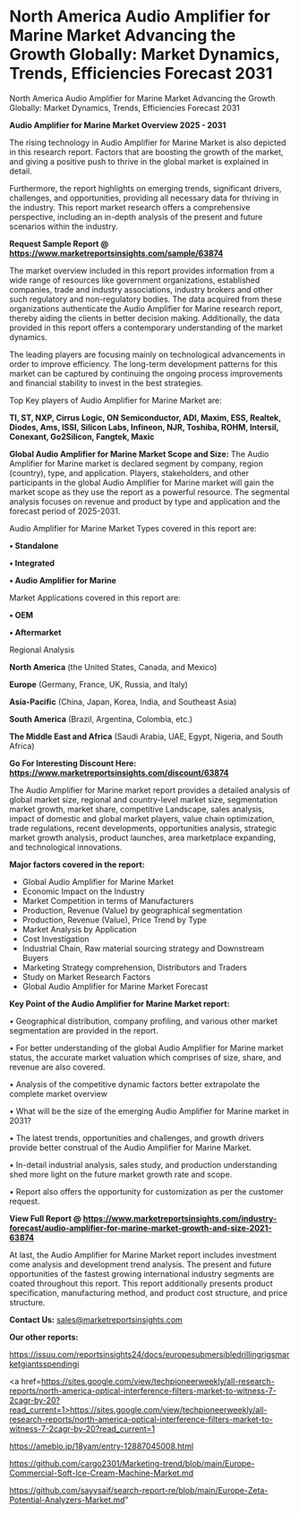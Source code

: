 # North America Audio Amplifier for Marine Market Advancing the Growth Globally: Market Dynamics, Trends, Efficiencies Forecast 2031
North America Audio Amplifier for Marine Market Advancing the Growth Globally: Market Dynamics, Trends, Efficiencies Forecast 2031

<Strong> Audio Amplifier for Marine Market Overview 2025 - 2031</strong>

The rising technology in Audio Amplifier for Marine Market is also depicted in this research report. Factors that are boosting the growth of the market, and giving a positive push to thrive in the global market is explained in detail.

Furthermore, the report highlights on emerging trends, significant drivers, challenges, and opportunities, providing all necessary data for thriving in the industry. This report market research offers a comprehensive perspective, including an in-depth analysis of the present and future scenarios within the industry.

<strong>Request Sample Report @ <a href=https://www.marketreportsinsights.com/sample/63874>https://www.marketreportsinsights.com/sample/63874</a></strong>

The market overview included in this report provides information from a wide range of resources like government organizations, established companies, trade and industry associations, industry brokers and other such regulatory and non-regulatory bodies. The data acquired from these organizations authenticate the Audio Amplifier for Marine research report, thereby aiding the clients in better decision making. Additionally, the data provided in this report offers a contemporary understanding of the market dynamics.

The leading players are focusing mainly on technological advancements in order to improve efficiency. The long-term development patterns for this market can be captured by continuing the ongoing process improvements and financial stability to invest in the best strategies.

Top Key players of Audio Amplifier for Marine Market are:

<strong>TI, ST, NXP, Cirrus Logic, ON Semiconductor, ADI, Maxim, ESS, Realtek, Diodes, Ams, ISSI, Silicon Labs, Infineon, NJR, Toshiba, ROHM, Intersil, Conexant, Go2Silicon, Fangtek, Maxic</strong>

<strong><b>Global Audio Amplifier for Marine Market Scope and Size:</b></strong>
The Audio Amplifier for Marine market is declared segment by company, region (country), type, and application. Players, stakeholders, and other participants in the global Audio Amplifier for Marine market will gain the market scope as they use the report as a powerful resource. The segmental analysis focuses on revenue and product by type and application and the forecast period of 2025-2031.

Audio Amplifier for Marine Market Types covered in this report are:

<strong>• Standalone

• Integrated

• Audio Amplifier for Marine</strong>

Market Applications covered in this report are:

<strong>• OEM

• Aftermarket</strong> 

Regional Analysis

<strong>North America</strong> (the United States, Canada, and Mexico)

<strong>Europe</strong> (Germany, France, UK, Russia, and Italy)

<strong>Asia-Pacific</strong> (China, Japan, Korea, India, and Southeast Asia)

<strong>South America</strong> (Brazil, Argentina, Colombia, etc.)

<strong>The Middle East and Africa</strong> (Saudi Arabia, UAE, Egypt, Nigeria, and South Africa)

<strong>Go For Interesting Discount Here: <a href=https://www.marketreportsinsights.com/discount/63874>https://www.marketreportsinsights.com/discount/63874</a></strong>

The Audio Amplifier for Marine market report provides a detailed analysis of global market size, regional and country-level market size, segmentation market growth, market share, competitive Landscape, sales analysis, impact of domestic and global market players, value chain optimization, trade regulations, recent developments, opportunities analysis, strategic market growth analysis, product launches, area marketplace expanding, and technological innovations.

<strong><b>Major factors covered in the report:</b></strong>
<ul>
  <li>Global Audio Amplifier for Marine Market </li>
  <li>Economic Impact on the Industry</li>
  <li>Market Competition in terms of Manufacturers</li>
  <li>Production, Revenue (Value) by geographical segmentation</li>
  <li>Production, Revenue (Value), Price Trend by Type</li>
  <li>Market Analysis by Application</li>
  <li>Cost Investigation</li>
  <li>Industrial Chain, Raw material sourcing strategy and Downstream Buyers</li>
  <li>Marketing Strategy comprehension, Distributors and Traders</li>
  <li>Study on Market Research Factors</li>
  <li>Global Audio Amplifier for Marine Market Forecast</li>
</ul>

<strong><b>Key Point of the Audio Amplifier for Marine Market report:</b></strong>

• Geographical distribution, company profiling, and various other market segmentation are provided in the report.

• For better understanding of the global Audio Amplifier for Marine market status, the accurate market valuation which comprises of size, share, and revenue are also covered.

• Analysis of the competitive dynamic factors better extrapolate the complete market overview

• What will be the size of the emerging Audio Amplifier for Marine market in 2031?

• The latest trends, opportunities and challenges, and growth drivers provide better construal of the Audio Amplifier for Marine Market.

• In-detail industrial analysis, sales study, and production understanding shed more light on the future market growth rate and scope.

• Report also offers the opportunity for customization as per the customer request.

<strong><b>View Full Report @ <a href=https://www.marketreportsinsights.com/industry-forecast/audio-amplifier-for-marine-market-growth-and-size-2021-63874>https://www.marketreportsinsights.com/industry-forecast/audio-amplifier-for-marine-market-growth-and-size-2021-63874</a></b></strong>


At last, the Audio Amplifier for Marine Market report includes investment come analysis and development trend analysis. The present and future opportunities of the fastest growing international industry segments are coated throughout this report. This report additionally presents product specification, manufacturing method, and product cost structure, and price structure.

<strong>Contact Us:</strong>
sales@marketreportsinsights.com

<strong>Our other reports:</strong>

<a href=https://issuu.com/reportsinsights24/docs/europesubmersibledrillingrigsmarketgiantsspendingi>https://issuu.com/reportsinsights24/docs/europesubmersibledrillingrigsmarketgiantsspendingi</a>

<a href=https://sites.google.com/view/techpioneerweekly/all-research-reports/north-america-optical-interference-filters-market-to-witness-7-2cagr-by-20?read_current=1>https://sites.google.com/view/techpioneerweekly/all-research-reports/north-america-optical-interference-filters-market-to-witness-7-2cagr-by-20?read_current=1</a>

<a href=https://ameblo.jp/18yam/entry-12887045008.html>https://ameblo.jp/18yam/entry-12887045008.html</a>

<a href=https://github.com/cargo2301/Marketing-trend/blob/main/Europe-Commercial-Soft-Ice-Cream-Machine-Market.md>https://github.com/cargo2301/Marketing-trend/blob/main/Europe-Commercial-Soft-Ice-Cream-Machine-Market.md</a>

<a href=https://github.com/sayysaif/search-report-re/blob/main/Europe-Zeta-Potential-Analyzers-Market.md>https://github.com/sayysaif/search-report-re/blob/main/Europe-Zeta-Potential-Analyzers-Market.md</a>"
